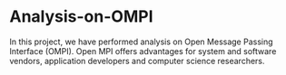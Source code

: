 # Analysis-on-OMPI
In this project, we have performed analysis on Open Message Passing Interface (OMPI). Open MPI offers advantages for system and software vendors,
application developers and computer science researchers.

